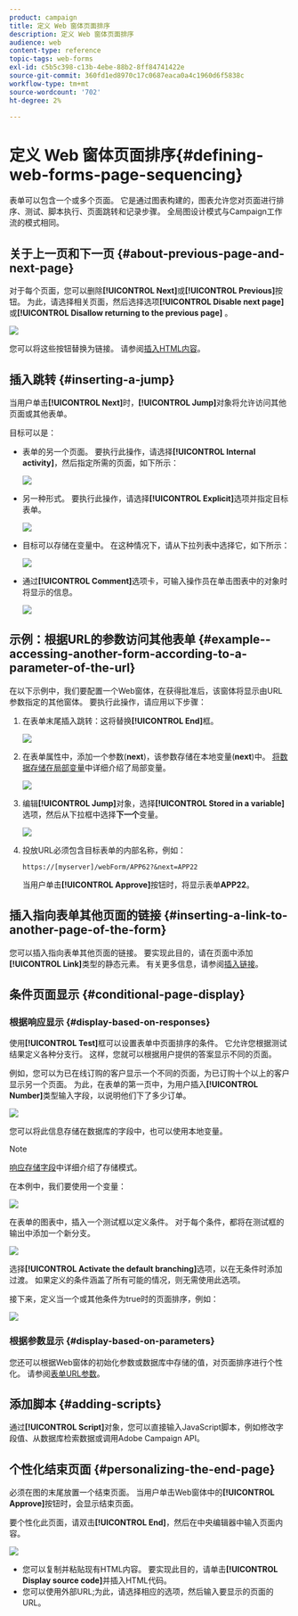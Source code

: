 ```yaml
---
product: campaign
title: 定义 Web 窗体页面排序
description: 定义 Web 窗体页面排序
audience: web
content-type: reference
topic-tags: web-forms
exl-id: c5b5c398-c13b-4ebe-88b2-8ff84741422e
source-git-commit: 360fd1ed8970c17c0687eaca0a4c1960d6f5838c
workflow-type: tm+mt
source-wordcount: '702'
ht-degree: 2%

---
```


# 定义 Web 窗体页面排序{#defining-web-forms-page-sequencing}

表单可以包含一个或多个页面。 它是通过图表构建的，图表允许您对页面进行排序、测试、脚本执行、页面跳转和记录步骤。 全局图设计模式与Campaign工作流的模式相同。

## 关于上一页和下一页 {#about-previous-page-and-next-page}

对于每个页面，您可以删除&#x200B;**[!UICONTROL Next]**&#x200B;或&#x200B;**[!UICONTROL Previous]**&#x200B;按钮。 为此，请选择相关页面，然后选择选项&#x200B;**[!UICONTROL Disable next page]**&#x200B;或&#x200B;**[!UICONTROL Disallow returning to the previous page]** 。

![](assets/s_ncs_admin_survey_no_next_page.png)

您可以将这些按钮替换为链接。 请参阅[插入HTML内容](static-elements-in-a-web-form.md#inserting-html-content)。

## 插入跳转 {#inserting-a-jump}

当用户单击&#x200B;**[!UICONTROL Next]**&#x200B;时，**[!UICONTROL Jump]**&#x200B;对象将允许访问其他页面或其他表单。

目标可以是：

* 表单的另一个页面。 要执行此操作，请选择&#x200B;**[!UICONTROL Internal activity]**，然后指定所需的页面，如下所示：

   ![](assets/s_ncs_admin_jump_param1.png)

* 另一种形式。 要执行此操作，请选择&#x200B;**[!UICONTROL Explicit]**&#x200B;选项并指定目标表单。

   ![](assets/s_ncs_admin_jump_param2.png)

* 目标可以存储在变量中。 在这种情况下，请从下拉列表中选择它，如下所示：

   ![](assets/s_ncs_admin_jump_param3.png)

* 通过&#x200B;**[!UICONTROL Comment]**&#x200B;选项卡，可输入操作员在单击图表中的对象时将显示的信息。

   ![](assets/s_ncs_admin_survey_jump_comment.png)

## 示例：根据URL的参数访问其他表单 {#example--accessing-another-form-according-to-a-parameter-of-the-url}

在以下示例中，我们要配置一个Web窗体，在获得批准后，该窗体将显示由URL参数指定的其他窗体。 要执行此操作，请应用以下步骤：

1. 在表单末尾插入跳转：这将替换&#x200B;**[!UICONTROL End]**&#x200B;框。

   ![](assets/s_ncs_admin_survey_jump_sample1.png)

1. 在表单属性中，添加一个参数(**next**)，该参数存储在本地变量(**next**)中。 [将数据存储在局部变量](web-forms-answers.md#storing-data-in-a-local-variable)中详细介绍了局部变量。

   ![](assets/s_ncs_admin_survey_jump_sample2.png)

1. 编辑&#x200B;**[!UICONTROL Jump]**&#x200B;对象，选择&#x200B;**[!UICONTROL Stored in a variable]**&#x200B;选项，然后从下拉框中选择&#x200B;**下一个**&#x200B;变量。

   ![](assets/s_ncs_admin_survey_jump_sample3.png)

1. 投放URL必须包含目标表单的内部名称，例如：

   ```
   https://[myserver]/webForm/APP62?&next=APP22
   ```

   当用户单击&#x200B;**[!UICONTROL Approve]**&#x200B;按钮时，将显示表单&#x200B;**APP22**。

## 插入指向表单其他页面的链接 {#inserting-a-link-to-another-page-of-the-form}

您可以插入指向表单其他页面的链接。 要实现此目的，请在页面中添加&#x200B;**[!UICONTROL Link]**&#x200B;类型的静态元素。 有关更多信息，请参阅[插入链接](static-elements-in-a-web-form.md#inserting-a-link)。

## 条件页面显示 {#conditional-page-display}

### 根据响应显示 {#display-based-on-responses}

使用&#x200B;**[!UICONTROL Test]**&#x200B;框可以设置表单中页面排序的条件。 它允许您根据测试结果定义各种分支行。 这样，您就可以根据用户提供的答案显示不同的页面。

例如，您可以为已在线订购的客户显示一个不同的页面，为已订购十个以上的客户显示另一个页面。 为此，在表单的第一页中，为用户插入&#x200B;**[!UICONTROL Number]**&#x200B;类型输入字段，以说明他们下了多少订单。

![](assets/s_ncs_admin_survey_test_ex0.png)

您可以将此信息存储在数据库的字段中，也可以使用本地变量。

>[!NOTE]
>
>[响应存储字段](web-forms-answers.md#response-storage-fields)中详细介绍了存储模式。

在本例中，我们要使用一个变量：

![](assets/s_ncs_admin_survey_test_ex1.png)

在表单的图表中，插入一个测试框以定义条件。 对于每个条件，都将在测试框的输出中添加一个新分支。

![](assets/s_ncs_admin_survey_test_ex2.png)

选择&#x200B;**[!UICONTROL Activate the default branching]**&#x200B;选项，以在无条件时添加过渡。 如果定义的条件涵盖了所有可能的情况，则无需使用此选项。

接下来，定义当一个或其他条件为true时的页面排序，例如：

![](assets/s_ncs_admin_survey_test_ex3.png)

### 根据参数显示 {#display-based-on-parameters}

您还可以根据Web窗体的初始化参数或数据库中存储的值，对页面排序进行个性化。 请参阅[表单URL参数](defining-web-forms-properties.md#form-url-parameters)。

## 添加脚本 {#adding-scripts}

通过&#x200B;**[!UICONTROL Script]**&#x200B;对象，您可以直接输入JavaScript脚本，例如修改字段值、从数据库检索数据或调用Adobe Campaign API。

## 个性化结束页面 {#personalizing-the-end-page}

必须在图的末尾放置一个结束页面。 当用户单击Web窗体中的&#x200B;**[!UICONTROL Approve]**&#x200B;按钮时，会显示结束页面。

要个性化此页面，请双击&#x200B;**[!UICONTROL End]**，然后在中央编辑器中输入页面内容。

![](assets/s_ncs_admin_survey_end_page_edit.png)

* 您可以复制并粘贴现有HTML内容。 要实现此目的，请单击&#x200B;**[!UICONTROL Display source code]**&#x200B;并插入HTML代码。
* 您可以使用外部URL;为此，请选择相应的选项，然后输入要显示的页面的URL。
